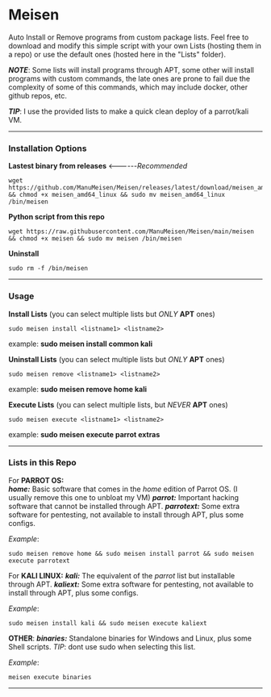 # **Meisen**
Auto Install or Remove programs from custom package lists.
Feel free to download and modify this simple script with your own Lists (hosting them in a repo) or use the default ones (hosted here in the "Lists" folder).

***NOTE***: Some lists will install programs through APT, some other will install programs with custom commands, the late ones are prone to fail due the complexity of some of this commands, which may include docker, other github repos, etc.

***TIP***: I use the provided lists to make a quick clean deploy of a parrot/kali VM.

------------------------------------------------------------

### **Installation Options** 

**Lastest binary from releases**   <------*Recommended*
```
wget https://github.com/ManuMeisen/Meisen/releases/latest/download/meisen_amd64_linux && chmod +x meisen_amd64_linux && sudo mv meisen_amd64_linux /bin/meisen
```

**Python script from this repo**
```
wget https://raw.githubusercontent.com/ManuMeisen/Meisen/main/meisen && chmod +x meisen && sudo mv meisen /bin/meisen
```

**Uninstall**
```
sudo rm -f /bin/meisen
```



---------------------------------------------------------

### **Usage**

**Install Lists** (you can select multiple lists but *ONLY* **APT** ones)
```
sudo meisen install <listname1> <listname2>
```
example: **sudo meisen install common kali**




**Uninstall Lists** (you can select multiple lists but *ONLY* **APT** ones)
```
sudo meisen remove <listname1> <listname2>
```
example: **sudo meisen remove home kali**



**Execute Lists** (you can select multiple lists, but *NEVER* **APT** ones)
```
sudo meisen execute <listname1> <listname2>
```
example: **sudo meisen execute parrot extras**


-----------------------------------------------------------------------

### **Lists in this Repo**

For **PARROT OS:**  
***home:*** Basic software that comes in the *home* edition of Parrot OS. (I usually remove this one to unbloat my VM)
***parrot:*** Important hacking software that cannot be installed through APT.
***parrotext:*** Some extra software for pentesting, not available to install through APT, plus some configs.

*Example*: 
```
sudo meisen remove home && sudo meisen install parrot && sudo meisen execute parrotext
```


For **KALI LINUX:**
***kali:*** The equivalent of the *parrot* list but installable through APT.
***kaliext:*** Some extra software for pentesting, not available to install through APT, plus some configs.

*Example*: 
```
sudo meisen install kali && sudo meisen execute kaliext
```


**OTHER**:
***binaries:*** Standalone binaries for Windows and Linux, plus some Shell scripts. *TIP*: dont use sudo when selecting this list.

*Example*: 
```
meisen execute binaries
```


------------------------------------------------------------------
